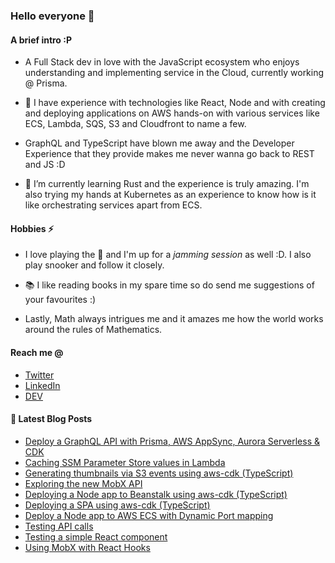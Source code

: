 ### Hello everyone 👋

#### A brief intro :P

- A Full Stack dev in love with the JavaScript ecosystem who enjoys understanding and implementing service in the Cloud, currently working @ Prisma.

- 🔭 I have experience with technologies like React, Node and with creating and deploying applications on AWS hands-on with various services like ECS, Lambda, SQS, S3 and Cloudfront to name a few.

- GraphQL and TypeScript have blown me away and the Developer Experience that they provide makes me never wanna go back to REST and JS :D

- 🌱 I’m currently learning Rust and the experience is truly amazing. I'm also trying my hands at Kubernetes as an experience to know how is it like orchestrating services apart from ECS.

#### Hobbies ⚡

- I love playing the 🎸 and I'm up for a _jamming session_ as well :D. I also play snooker and follow it closely.

- 📚 I like reading books in my spare time so do send me suggestions of your favourites :)

- Lastly, Math always intrigues me and it amazes me how the world works around the rules of Mathematics.

#### Reach me @

- [Twitter](https://twitter.com/ryands1701)
- [LinkedIn](https://www.linkedin.com/in/ryan-dsouza-880522125/)
- [DEV](https://dev.to/ryands17)


#### 📕 Latest Blog Posts

<!-- BLOG-POST-LIST:START -->
- [Deploy a GraphQL API with Prisma, AWS AppSync, Aurora Serverless & CDK](https://dev.to/prisma/deploy-a-graphql-api-with-prisma-aws-appsync-aurora-serverless-cdk-ln4)
- [Caching SSM Parameter Store values in Lambda](https://dev.to/ryands17/caching-ssm-parameter-store-values-in-lambda-5eac)
- [Generating thumbnails via S3 events using aws-cdk (TypeScript)](https://dev.to/ryands17/generating-thumbnails-via-s3-events-using-aws-cdk-typescript-l1i)
- [Exploring the new MobX API](https://dev.to/ryands17/exploring-the-new-mobx-api-34jp)
- [Deploying a Node app to Beanstalk using aws-cdk (TypeScript)](https://dev.to/ryands17/deploying-a-node-app-to-beanstalk-using-aws-cdk-typescript-3b8d)
- [Deploying a SPA using aws-cdk (TypeScript)](https://dev.to/ryands17/deploying-a-spa-using-aws-cdk-typescript-4ibf)
- [Deploy a Node app to AWS ECS with Dynamic Port mapping](https://dev.to/ryands17/deploy-a-node-app-to-aws-ecs-with-dynamic-port-mapping-38gd)
- [Testing API calls](https://dev.to/ryands17/testing-api-calls-88i)
- [Testing a simple React component](https://dev.to/ryands17/testing-a-simple-react-component-1d14)
- [Using MobX with React Hooks](https://dev.to/ryands17/using-mobx-with-react-hooks-part---2-8ac)
<!-- BLOG-POST-LIST:END -->

